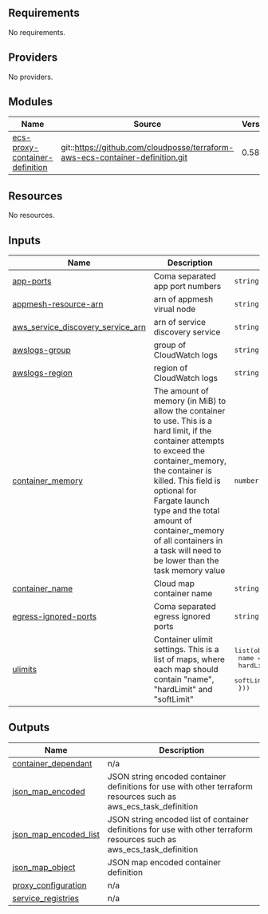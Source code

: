 <!-- markdownlint-disable -->
## Requirements

No requirements.

## Providers

No providers.

## Modules

| Name | Source | Version |
|------|--------|---------|
| <a name="module_ecs-proxy-container-definition"></a> [ecs-proxy-container-definition](#module\_ecs-proxy-container-definition) | git::https://github.com/cloudposse/terraform-aws-ecs-container-definition.git | 0.58.1 |

## Resources

No resources.

## Inputs

| Name | Description | Type | Default | Required |
|------|-------------|------|---------|:--------:|
| <a name="input_app-ports"></a> [app-ports](#input\_app-ports) | Coma separated app port numbers | `string` | n/a | yes |
| <a name="input_appmesh-resource-arn"></a> [appmesh-resource-arn](#input\_appmesh-resource-arn) | arn of appmesh virual node | `string` | n/a | yes |
| <a name="input_aws_service_discovery_service_arn"></a> [aws\_service\_discovery\_service\_arn](#input\_aws\_service\_discovery\_service\_arn) | arn of service discovery service | `string` | n/a | yes |
| <a name="input_awslogs-group"></a> [awslogs-group](#input\_awslogs-group) | group of CloudWatch logs | `string` | n/a | yes |
| <a name="input_awslogs-region"></a> [awslogs-region](#input\_awslogs-region) | region of CloudWatch logs | `string` | n/a | yes |
| <a name="input_container_memory"></a> [container\_memory](#input\_container\_memory) | The amount of memory (in MiB) to allow the container to use. This is a hard limit, if the container attempts to exceed the container\_memory, the container is killed. This field is optional for Fargate launch type and the total amount of container\_memory of all containers in a task will need to be lower than the task memory value | `number` | `null` | no |
| <a name="input_container_name"></a> [container\_name](#input\_container\_name) | Cloud map container name | `string` | n/a | yes |
| <a name="input_egress-ignored-ports"></a> [egress-ignored-ports](#input\_egress-ignored-ports) | Coma separated egress ignored ports | `string` | n/a | yes |
| <a name="input_ulimits"></a> [ulimits](#input\_ulimits) | Container ulimit settings. This is a list of maps, where each map should contain "name", "hardLimit" and "softLimit" | <pre>list(object({<br>    name      = string<br>    hardLimit = number<br>    softLimit = number<br>  }))</pre> | `null` | no |

## Outputs

| Name | Description |
|------|-------------|
| <a name="output_container_dependant"></a> [container\_dependant](#output\_container\_dependant) | n/a |
| <a name="output_json_map_encoded"></a> [json\_map\_encoded](#output\_json\_map\_encoded) | JSON string encoded container definitions for use with other terraform resources such as aws\_ecs\_task\_definition |
| <a name="output_json_map_encoded_list"></a> [json\_map\_encoded\_list](#output\_json\_map\_encoded\_list) | JSON string encoded list of container definitions for use with other terraform resources such as aws\_ecs\_task\_definition |
| <a name="output_json_map_object"></a> [json\_map\_object](#output\_json\_map\_object) | JSON map encoded container definition |
| <a name="output_proxy_configuration"></a> [proxy\_configuration](#output\_proxy\_configuration) | n/a |
| <a name="output_service_registries"></a> [service\_registries](#output\_service\_registries) | n/a |
<!-- markdownlint-restore -->
